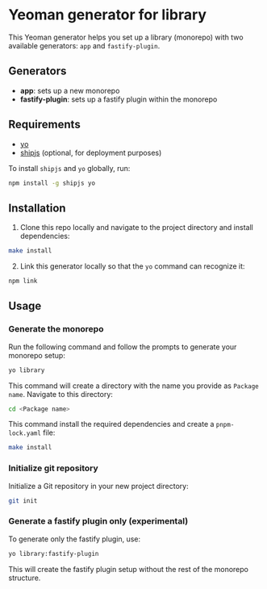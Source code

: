# Yeoman generator for library

This Yeoman generator helps you set up a library (monorepo) with two available generators: `app` and `fastify-plugin`.

## Generators
  - **app**: sets up a new monorepo
  - **fastify-plugin**:  sets up a fastify plugin within the monorepo

## Requirements
  - [yo](https://github.com/yeoman/yo)
  - [shipjs](https://github.com/algolia/shipjs) (optional, for deployment purposes)

To install `shipjs` and `yo` globally, run:

```bash
npm install -g shipjs yo
```

## Installation
1. Clone this repo locally and navigate to the project directory and install dependencies:

```bash
make install
```

2. Link this generator locally so that the `yo` command can recognize it:

```bash
npm link
```

## Usage

### Generate the monorepo
Run the following command and follow the prompts to generate your monorepo setup:

```bash
yo library
```

This command will create a directory with the name you provide as `Package name`. Navigate to this directory:

```bash
cd <Package name>
```

This command install the required dependencies and create a `pnpm-lock.yaml` file:

```bash
make install
```

### Initialize git repository

Initialize a Git repository in your new project directory:

```bash
git init
```

### Generate a fastify plugin only (experimental)
To generate only the fastify plugin, use:

```bash
yo library:fastify-plugin
```

This will create the fastify plugin setup without the rest of the monorepo structure.
